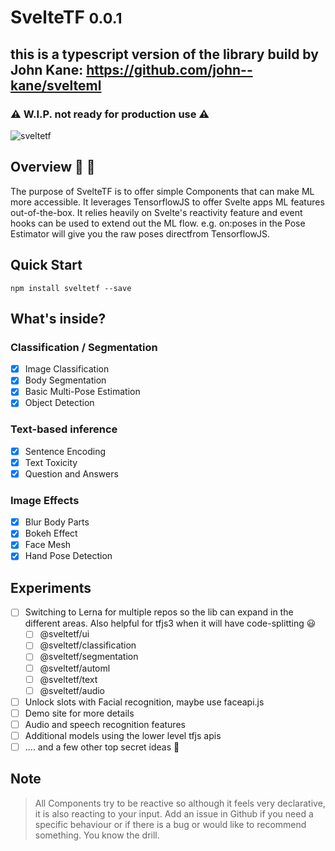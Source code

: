 # SvelteTF <small>0.0.1</small>

## this is a typescript version of the library build by John Kane: https://github.com/john--kane/svelteml

### :warning: W.I.P. not ready for production use :warning:

![sveltetf](https://github.com/eksohinc/sveltetf/tree/main/static/sveltetf.png?raw=true)

## Overview 🤖 📖

The purpose of SvelteTF is to offer simple Components that can make ML more accessible. It leverages TensorflowJS to offer Svelte apps ML features out-of-the-box. It relies heavily on Svelte's reactivity feature and event hooks can be used to extend out the ML flow. e.g. on:poses in the Pose Estimator will give you the raw poses directfrom TensorflowJS.

## Quick Start

    npm install sveltetf --save

## What's inside?

### Classification / Segmentation

- [x] Image Classification
- [x] Body Segmentation
- [x] Basic Multi-Pose Estimation
- [x] Object Detection

### Text-based inference

- [x] Sentence Encoding
- [x] Text Toxicity
- [x] Question and Answers

### Image Effects

- [x] Blur Body Parts
- [x] Bokeh Effect
- [x] Face Mesh
- [x] Hand Pose Detection

## Experiments

- [ ] Switching to Lerna for multiple repos so the lib can expand in the different areas. Also helpful for tfjs3 when it will have code-splitting 😃
  - [ ] @sveltetf/ui
  - [ ] @sveltetf/classification
  - [ ] @sveltetf/segmentation
  - [ ] @sveltetf/automl
  - [ ] @sveltetf/text
  - [ ] @sveltetf/audio
- [ ] Unlock slots with Facial recognition, maybe use faceapi.js
- [ ] Demo site for more details
- [ ] Audio and speech recognition features
- [ ] Additional models using the lower level tfjs apis
- [ ] .... and a few other top secret ideas 🤭

## Note

> All Components try to be reactive so although it feels very declarative, it is also reacting to your input.
> Add an issue in Github if you need a specific behaviour or if there is a bug or would like to recommend something. You know the drill.
